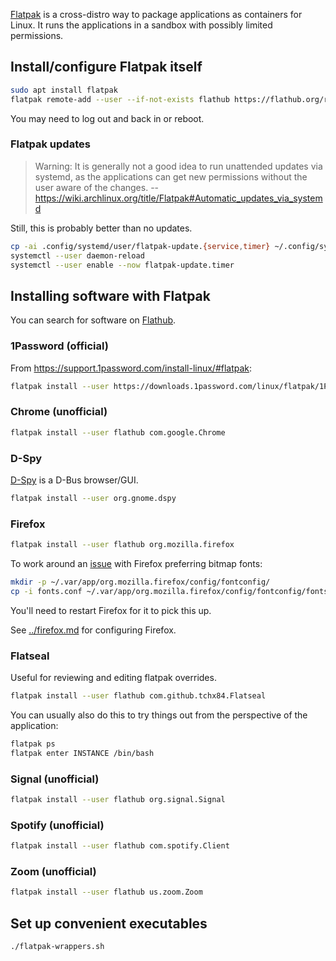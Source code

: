 [Flatpak](https://www.flatpak.org/) is a cross-distro way to package
applications as containers for Linux. It runs the applications in a sandbox
with possibly limited permissions.

## Install/configure Flatpak itself

```sh
sudo apt install flatpak
flatpak remote-add --user --if-not-exists flathub https://flathub.org/repo/flathub.flatpakrepo
```

You may need to log out and back in or reboot.

### Flatpak updates

> Warning: It is generally not a good idea to run unattended updates via
> systemd, as the applications can get new permissions without the user aware
> of the changes.
>  -- <https://wiki.archlinux.org/title/Flatpak#Automatic_updates_via_systemd>

Still, this is probably better than no updates.

```sh
cp -ai .config/systemd/user/flatpak-update.{service,timer} ~/.config/systemd/user/
systemctl --user daemon-reload
systemctl --user enable --now flatpak-update.timer
```

## Installing software with Flatpak

You can search for software on [Flathub](https://flathub.org/).

### 1Password (official)

From <https://support.1password.com/install-linux/#flatpak>:

```sh
flatpak install --user https://downloads.1password.com/linux/flatpak/1Password.flatpakref
```

### Chrome (unofficial)

```sh
flatpak install --user flathub com.google.Chrome
```

### D-Spy

[D-Spy](https://gitlab.gnome.org/GNOME/d-spy) is a D-Bus browser/GUI.

```sh
flatpak install --user org.gnome.dspy
```

### Firefox

```sh
flatpak install --user flathub org.mozilla.firefox
```

To work around an [issue](https://bugzilla.mozilla.org/show_bug.cgi?id=1621915)
with Firefox preferring bitmap fonts:

```sh
mkdir -p ~/.var/app/org.mozilla.firefox/config/fontconfig/
cp -i fonts.conf ~/.var/app/org.mozilla.firefox/config/fontconfig/fonts.conf
```

You'll need to restart Firefox for it to pick this up.

See [../firefox.md](../firefox.md) for configuring Firefox.

### Flatseal

Useful for reviewing and editing flatpak overrides.

```sh
flatpak install --user flathub com.github.tchx84.Flatseal
```

You can usually also do this to try things out from the perspective of the
application:

```sh
flatpak ps
flatpak enter INSTANCE /bin/bash
```

### Signal (unofficial)

```sh
flatpak install --user flathub org.signal.Signal
```

### Spotify (unofficial)

```sh
flatpak install --user flathub com.spotify.Client
```

### Zoom (unofficial)

```sh
flatpak install --user flathub us.zoom.Zoom
```

## Set up convenient executables

```sh
./flatpak-wrappers.sh
```
